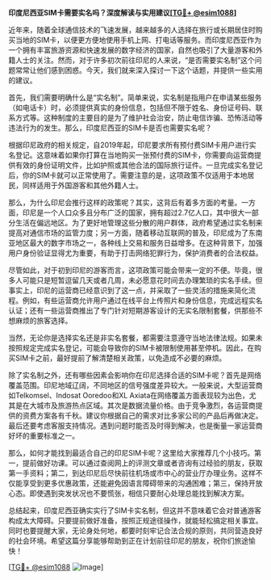 **印度尼西亚SIM卡需要实名吗？深度解读与实用建议[[TG💪+ @esim1088](https://t.me/s/esim1088)]**

近年来，随着全球通信技术的飞速发展，越来越多的人选择在旅行或长期居住时购买当地的SIM卡，以便更方便地使用手机上网、打电话等服务。而印度尼西亚作为一个拥有丰富旅游资源和快速发展的数字经济的国家，自然也吸引了大量游客和外籍人士的关注。然而，对于许多初次前往印尼的人来说，“是否需要实名制”这个问题常常让他们感到困惑。今天，我们就来深入探讨一下这个话题，并提供一些实用的建议。

首先，我们需要明确什么是“实名制”。简单来说，实名制是指用户在申请某些服务（如电话卡）时，必须提供真实的身份信息，包括但不限于姓名、身份证号码、联系方式等。这种制度的主要目的是为了维护社会治安，防止电信诈骗、恐怖活动等违法行为的发生。那么，印度尼西亚的SIM卡是否也需要实名呢？

根据印尼政府的相关规定，自2019年起，印尼要求所有预付费SIM卡用户进行实名登记。这意味着如果你打算在当地购买一张预付费的SIM卡，你需要向运营商提供有效的身份证明文件，比如护照或其他合法的国际旅行证件。一旦完成实名登记后，你的SIM卡就可以正常使用了。需要注意的是，这项政策不仅适用于本地居民，同样适用于外国游客和其他外籍人士。

那么，为什么印尼会推行这样的政策呢？其实，这背后有着多方面的考量。一方面，印尼是一个人口众多且分布广泛的国家，拥有超过2.7亿人口，其中很大一部分生活在偏远地区。为了更好地管理这些分散的用户群体，政府希望通过实名制来提高对通信市场的监管力度；另一方面，随着移动互联网的普及，印尼成为了东南亚地区最大的数字市场之一，各种线上交易和服务日益增多。在这种背景下，加强用户身份验证显得尤为重要，有助于打击网络犯罪行为，保护消费者的合法权益。

尽管如此，对于初到印尼的游客而言，这项政策可能会带来一定的不便。毕竟，很多人可能只是短暂逗留几天或者几周，未必愿意花时间去办理繁琐的实名手续。但事实上，印尼的运营商已经意识到了这一点，并采取了一些灵活的措施来简化流程。例如，有些运营商允许用户通过在线平台上传照片和身份信息，完成远程实名认证；还有一些运营商推出了专门针对短期游客设计的无实名限制套餐，供那些不想麻烦的旅客选择。

当然，无论你是选择实名还是非实名套餐，都需要注意遵守当地法律法规。如果未按照规定完成实名登记，可能会导致你的SIM卡被限制使用甚至停机。因此，在购买SIM卡之前，最好提前了解清楚相关政策，以免造成不必要的麻烦。

除了实名制之外，还有哪些因素会影响你在印尼选择合适的SIM卡呢？首先是网络覆盖范围。印尼地域辽阔，不同地区的信号强度差异较大。一般来说，大型运营商如Telkomsel、Indosat Ooredoo和XL Axiata在网络覆盖方面表现较为出色，尤其是在大城市及旅游热点区域。其次是数据流量价格。由于竞争激烈，各运营商提供的资费方案各有千秋。建议你根据自己的需求对比多家公司的产品后再做决定。最后还要考虑客服支持情况。遇到问题时能否及时得到解决，也是衡量一家运营商好坏的重要标准之一。

那么，如何才能找到最适合自己的印尼SIM卡呢？这里给大家推荐几个小技巧。第一，提前做好功课。可以通过查阅网上的评测文章或者咨询有过经验的朋友，获取第一手资料；第二，到达印尼后尽快前往机场或市中心的营业厅办理业务。这样不仅能享受到更多优惠政策，还能避免因语言障碍带来的沟通困难；第三，保持开放心态。即使遇到突发状况也不要慌张，相信只要耐心处理总能找到解决方案。

总结起来，印度尼西亚确实实行了SIM卡实名制，但这并不意味着它会对普通游客构成太大障碍。只要提前做好准备，按照正规途径操作，就能轻松搞定相关事宜。同时也要提醒大家，无论身处何地，都要时刻牢记合法合规的原则，共同营造良好的社会环境。希望这篇分享能够帮助到正在计划前往印尼的朋友，祝你们旅途愉快！

[[TG💪+ @esim1088](https://t.me/s/esim1088) ![Image](https://i.postimg.cc/4NQfJmqS/Snipaste-2025-05-13-00-14-12.png)]